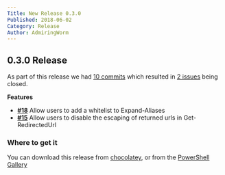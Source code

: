 ```yaml
---
Title: New Release 0.3.0
Published: 2018-06-02
Category: Release
Author: AdmiringWorm
---
```


## 0.3.0 Release

As part of this release we had [10 commits](https://github.com/WormieCorp/Wormies-AU-Helpers/compare/0.2.2...0.3.0) which resulted in [2 issues](https://github.com/WormieCorp/Wormies-AU-Helpers/issues?milestone=4&state=closed) being closed.


__Features__

- [__#18__](https://github.com/WormieCorp/Wormies-AU-Helpers/issues/18) Allow users to add a whitelist to Expand-Aliases
- [__#15__](https://github.com/WormieCorp/Wormies-AU-Helpers/issues/15) Allow users to disable the escaping of returned urls in Get-RedirectedUrl

### Where to get it
You can download this release from [chocolatey](https://chocolatey.org/packages/wormies-au-helpers/0.3.0), or from the [PowerShell Gallery](https://www.powershellgallery.com/packages/Wormies-AU-Helpers/0.3.0)
